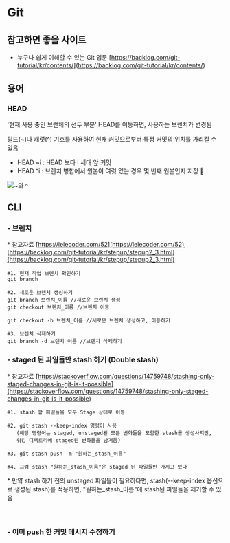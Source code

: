 # Git

## 참고하면 좋을 사이트

- 누구나 쉽게 이해할 수 있는 Git 입문 [https://backlog.com/git-tutorial/kr/contents/](https://backlog.com/git-tutorial/kr/contents/)

## 용어

### HEAD
'현재 사용 중인 브랜체의 선두 부분'
HEAD를 이동하면, 사용하는 브렌치가 변경됨

틸드(~)나 캐럿(^) 기호를 사용하여 현재 커밋으로부터 특정 커밋의 위치를 가리킬 수 있음
- HEAD ~i : HEAD 보다 i 세대 앞 커밋
- HEAD ^i : 브렌치 병합에서 원본이 여럿 있는 경우 몇 번째 원본인지 지정


![ ~와 ^](https://user-images.githubusercontent.com/13375734/102227299-bdc75400-3f2c-11eb-89a6-79289c09f163.png)

## CLI

### - 브렌치

\* 참고자료 [https://lelecoder.com/52](https://lelecoder.com/52), [https://backlog.com/git-tutorial/kr/stepup/stepup2_3.html](https://backlog.com/git-tutorial/kr/stepup/stepup2_3.html)

```
#1. 현재 작업 브렌치 확인하기
git branch

#2. 새로운 브렌치 생성하기
git branch 브렌치_이름 //새로운 브렌치 생성
git checkout 브렌치_이름 //브렌치 이동

git checkout -b 브렌치_이름 //새로운 브렌치 생성하고, 이동하기

#3. 브렌치 삭제하기
git branch -d 브렌치_이름 //브렌치 삭제하기
```


### - staged 된 파일들만 stash 하기 (Double stash)

\* 참고자료 [https://stackoverflow.com/questions/14759748/stashing-only-staged-changes-in-git-is-it-possible](https://stackoverflow.com/questions/14759748/stashing-only-staged-changes-in-git-is-it-possible)

```
#1. stash 할 피일들을 모두 Stage 상태로 이동

#2. git stash --keep-index 명령어 사용
   (해당 명령어는 staged, unstaged된 모든 변화들을 포함한 stash를 생성사지만,
   워킹 디렉토리에 staged된 변화들을 남겨둠)

#3. git stash push -m "원하는_stash_이름"

#4. 그럼 stash "원하는_stash_이름"은 staged 된 파일들만 가지고 있다
```

\* 만약 stash 하기 전의 unstaged 파일들이 필요하다면, stash(--keep-index 옵션으로 생성된 stash)를 적용하면, "원하는_stash_이름"에 stash된 파일들을 제거할 수 있음
<br>
<br>
<br>

### - 이미 push 한 커밋 메시지 수정하기
